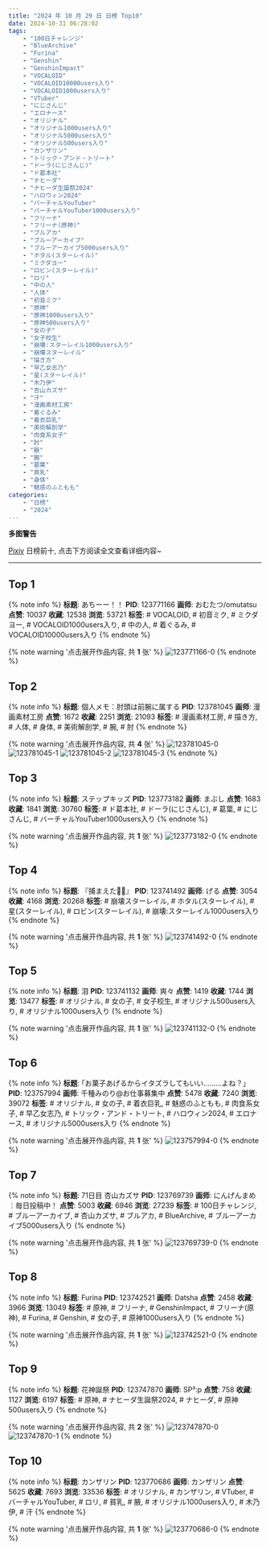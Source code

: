 ```yaml
---
title: "2024 年 10 月 29 日 日榜 Top10"
date: 2024-10-31 06:28:02
tags:
    - "100日チャレンジ"
    - "BlueArchive"
    - "Furina"
    - "Genshin"
    - "GenshinImpact"
    - "VOCALOID"
    - "VOCALOID10000users入り"
    - "VOCALOID1000users入り"
    - "VTuber"
    - "にじさんじ"
    - "エロナース"
    - "オリジナル"
    - "オリジナル1000users入り"
    - "オリジナル5000users入り"
    - "オリジナル500users入り"
    - "カンザリン"
    - "トリック・アンド・トリート"
    - "ドーラ(にじさんじ)"
    - "ド葛本社"
    - "ナヒーダ"
    - "ナヒーダ生誕祭2024"
    - "ハロウィン2024"
    - "バーチャルYouTuber"
    - "バーチャルYouTuber1000users入り"
    - "フリーナ"
    - "フリーナ(原神)"
    - "ブルアカ"
    - "ブルーアーカイブ"
    - "ブルーアーカイブ5000users入り"
    - "ホタル(スターレイル)"
    - "ミクダヨー"
    - "ロビン(スターレイル)"
    - "ロリ"
    - "中の人"
    - "人体"
    - "初音ミク"
    - "原神"
    - "原神1000users入り"
    - "原神500users入り"
    - "女の子"
    - "女子校生"
    - "崩壊:スターレイル1000users入り"
    - "崩壊スターレイル"
    - "描き方"
    - "早乙女志乃"
    - "星(スターレイル)"
    - "木乃伊"
    - "杏山カズサ"
    - "汗"
    - "漫画素材工房"
    - "着ぐるみ"
    - "着衣巨乳"
    - "美術解剖学"
    - "肉食系女子"
    - "肘"
    - "腋"
    - "腕"
    - "葛葉"
    - "貧乳"
    - "身体"
    - "魅惑のふともも"
categories:
    - "日榜"
    - "2024"
---
```


<i class="fa fa-triangle-exclamation"></i>**多图警告**<i class="fa fa-triangle-exclamation"></i>

[Pixiv](https://www.pixiv.net/) 日榜前十, 点击下方阅读全文查看详细内容~

<!-- more -->

---

## Top 1

{% note info %}
**标题**: あちーー！！
**PID**: 123771166 **画师**: おむたつ/omutatsu
**点赞**: 10037 **收藏**: 12538 **浏览**: 53721
**标签**: # VOCALOID, # 初音ミク, # ミクダヨー, # VOCALOID1000users入り, # 中の人, # 着ぐるみ, # VOCALOID10000users入り
{% endnote %}

{% note warning '点击展开作品内容, 共 **1** 张' %}
![123771166-0](https://i.pixiv.re/img-original/img/2024/10/29/00/06/30/123771166_p0.jpg)
{% endnote %}

## Top 2

{% note info %}
**标题**: 個人メモ：肘頭は前腕に属する
**PID**: 123781045 **画师**: 漫画素材工房
**点赞**: 1672 **收藏**: 2251 **浏览**: 21093
**标签**: # 漫画素材工房, # 描き方, # 人体, # 身体, # 美術解剖学, # 腕, # 肘
{% endnote %}

{% note warning '点击展开作品内容, 共 **4** 张' %}
![123781045-0](https://i.pixiv.re/img-original/img/2024/10/29/10/46/01/123781045_p0.jpg)
![123781045-1](https://i.pixiv.re/img-original/img/2024/10/29/10/46/01/123781045_p1.jpg)
![123781045-2](https://i.pixiv.re/img-original/img/2024/10/29/10/46/01/123781045_p2.jpg)
![123781045-3](https://i.pixiv.re/img-original/img/2024/10/29/10/46/01/123781045_p3.jpg)
{% endnote %}

## Top 3

{% note info %}
**标题**: ステップキッズ
**PID**: 123773182 **画师**: まぶし
**点赞**: 1683 **收藏**: 1841 **浏览**: 30760
**标签**: # ド葛本社, # ドーラ(にじさんじ), # 葛葉, # にじさんじ, # バーチャルYouTuber1000users入り
{% endnote %}

{% note warning '点击展开作品内容, 共 **1** 张' %}
![123773182-0](https://i.pixiv.re/img-original/img/2024/10/29/01/07/08/123773182_p0.jpg)
{% endnote %}

## Top 4

{% note info %}
**标题**: 『捕まえた💚💙』
**PID**: 123741492 **画师**: げる
**点赞**: 3054 **收藏**: 4168 **浏览**: 20268
**标签**: # 崩壊スターレイル, # ホタル(スターレイル), # 星(スターレイル), # ロビン(スターレイル), # 崩壊:スターレイル1000users入り
{% endnote %}

{% note warning '点击展开作品内容, 共 **1** 张' %}
![123741492-0](https://i.pixiv.re/img-original/img/2024/10/28/00/02/39/123741492_p0.png)
{% endnote %}

## Top 5

{% note info %}
**标题**: 泪
**PID**: 123741132 **画师**: 爽々
**点赞**: 1419 **收藏**: 1744 **浏览**: 13477
**标签**: # オリジナル, # 女の子, # 女子校生, # オリジナル500users入り, # オリジナル1000users入り
{% endnote %}

{% note warning '点击展开作品内容, 共 **1** 张' %}
![123741132-0](https://i.pixiv.re/img-original/img/2024/10/28/00/00/01/123741132_p0.png)
{% endnote %}

## Top 6

{% note info %}
**标题**: ｢お菓子あげるからイタズラしてもいい………よね？｣
**PID**: 123757994 **画师**: 千種みのり@お仕事募集中
**点赞**: 5478 **收藏**: 7240 **浏览**: 39072
**标签**: # オリジナル, # 女の子, # 着衣巨乳, # 魅惑のふともも, # 肉食系女子, # 早乙女志乃, # トリック・アンド・トリート, # ハロウィン2024, # エロナース, # オリジナル5000users入り
{% endnote %}

{% note warning '点击展开作品内容, 共 **1** 张' %}
![123757994-0](https://i.pixiv.re/img-original/img/2024/10/28/17/12/16/123757994_p0.jpg)
{% endnote %}

## Top 7

{% note info %}
**标题**: 71日目 杏山カズサ
**PID**: 123769739 **画师**: にんげんまめ￤毎日投稿中！
**点赞**: 5003 **收藏**: 6946 **浏览**: 27239
**标签**: # 100日チャレンジ, # ブルーアーカイブ, # 杏山カズサ, # ブルアカ, # BlueArchive, # ブルーアーカイブ5000users入り
{% endnote %}

{% note warning '点击展开作品内容, 共 **1** 张' %}
![123769739-0](https://i.pixiv.re/img-original/img/2024/10/28/23/34/39/123769739_p0.png)
{% endnote %}

## Top 8

{% note info %}
**标题**: Furina
**PID**: 123742521 **画师**: Datsha
**点赞**: 2458 **收藏**: 3966 **浏览**: 13049
**标签**: # 原神, # フリーナ, # GenshinImpact, # フリーナ(原神), # Furina, # Genshin, # 女の子, # 原神1000users入り
{% endnote %}

{% note warning '点击展开作品内容, 共 **1** 张' %}
![123742521-0](https://i.pixiv.re/img-original/img/2024/10/28/00/25/17/123742521_p0.png)
{% endnote %}

## Top 9

{% note info %}
**标题**: 花神誕祭
**PID**: 123747870 **画师**: SP³:p
**点赞**: 758 **收藏**: 1127 **浏览**: 6197
**标签**: # 原神, # ナヒーダ生誕祭2024, # ナヒーダ, # 原神500users入り
{% endnote %}

{% note warning '点击展开作品内容, 共 **2** 张' %}
![123747870-0](https://i.pixiv.re/img-original/img/2024/10/28/05/35/32/123747870_p0.png)
![123747870-1](https://i.pixiv.re/img-original/img/2024/10/28/05/35/32/123747870_p1.png)
{% endnote %}

## Top 10

{% note info %}
**标题**: カンザリン
**PID**: 123770686 **画师**: カンザリン
**点赞**: 5625 **收藏**: 7693 **浏览**: 33536
**标签**: # オリジナル, # カンザリン, # VTuber, # バーチャルYouTuber, # ロリ, # 貧乳, # 腋, # オリジナル1000users入り, # 木乃伊, # 汗
{% endnote %}

{% note warning '点击展开作品内容, 共 **1** 张' %}
![123770686-0](https://i.pixiv.re/img-original/img/2024/10/29/00/00/32/123770686_p0.png)
{% endnote %}
